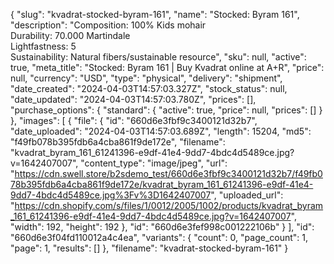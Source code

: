 {
  "slug": "kvadrat-stocked-byram-161",
  "name": "Stocked: Byram 161",
  "description": "Composition: 100% Kids mohair<br>Durability: 70.000 Martindale<br>Lightfastness: 5<br>Sustainability: Natural fibers/sustainable resource",
  "sku": null,
  "active": true,
  "meta_title": "Stocked: Byram 161 | Buy Kvadrat online at A+R",
  "price": null,
  "currency": "USD",
  "type": "physical",
  "delivery": "shipment",
  "date_created": "2024-04-03T14:57:03.327Z",
  "stock_status": null,
  "date_updated": "2024-04-03T14:57:03.780Z",
  "prices": [],
  "purchase_options": {
    "standard": {
      "active": true,
      "price": null,
      "prices": []
    }
  },
  "images": [
    {
      "file": {
        "id": "660d6e3fbf9c3400121d32b7",
        "date_uploaded": "2024-04-03T14:57:03.689Z",
        "length": 15204,
        "md5": "f49fb078b395fdb6a4cba861f9de172e",
        "filename": "kvadrat_byram_161_61241396-e9df-41e4-9dd7-4bdc4d5489ce.jpg?v=1642407007",
        "content_type": "image/jpeg",
        "url": "https://cdn.swell.store/b2sdemo_test/660d6e3fbf9c3400121d32b7/f49fb078b395fdb6a4cba861f9de172e/kvadrat_byram_161_61241396-e9df-41e4-9dd7-4bdc4d5489ce.jpg%3Fv%3D1642407007",
        "uploaded_url": "https://cdn.shopify.com/s/files/1/0012/2005/1002/products/kvadrat_byram_161_61241396-e9df-41e4-9dd7-4bdc4d5489ce.jpg?v=1642407007",
        "width": 192,
        "height": 192
      },
      "id": "660d6e3fef998c001222106b"
    }
  ],
  "id": "660d6e3f04fd110012a4c4ea",
  "variants": {
    "count": 0,
    "page_count": 1,
    "page": 1,
    "results": []
  },
  "filename": "kvadrat-stocked-byram-161"
}